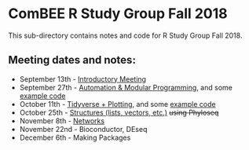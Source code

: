 # ComBEE R Study Group Fall 2018

This sub-directory contains notes and code for R Study Group Fall 2018. 

## Meeting dates and notes:  
 * September 13th - [Introductory Meeting](2018-09-13.md)
 * September 27th - [Automation & Modular Programming](2018-09-27.md), and some [example code](Example-20180927.md)
 * October 11th - [Tidyverse + Plotting](2018-10-11.md), and some [example code](2018-10-12-elizabeth-example/2018-10-11-rsg-tidy-data.R)
 * October 25th - [Structures (lists, vectors, etc.)](2018-10-25.md) ~~using Phyloseq~~
 * November 8th - [Networks](2018-11-08.md)
 * November 22nd - Bioconductor, DEseq
 * December 6th - Making Packages

